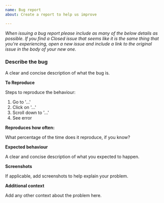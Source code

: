 ```yaml
---
name: Bug report
about: Create a report to help us improve

---
```


_When issuing a bug report please include as many of the below details as possible. If you find a Closed issue that seems like it is the same thing that you're experiencing, open a new issue and include a link to the original issue in the body of your new one._

### Describe the bug

A clear and concise description of what the bug is.

**To Reproduce**

Steps to reproduce the behaviour:
1. Go to '...'
2. Click on '...'
3. Scroll down to '...'
4. See error

**Reproduces how often:**

What percentage of the time does it reproduce, if you know?

**Expected behaviour**

A clear and concise description of what you expected to happen.

**Screenshots**

If applicable, add screenshots to help explain your problem.

**Additional context**

Add any other context about the problem here.